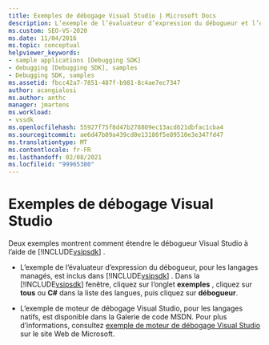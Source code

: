 ```yaml
---
title: Exemples de débogage Visual Studio | Microsoft Docs
description: L’exemple de l’évaluateur d’expression du débogueur et l’exemple du moteur de débogage de Visual Studio montrent comment étendre le débogueur Visual Studio à l’aide du kit de développement logiciel (SDK) Visual Studio.
ms.custom: SEO-VS-2020
ms.date: 11/04/2016
ms.topic: conceptual
helpviewer_keywords:
- sample applications [Debugging SDK]
- debugging [Debugging SDK], samples
- Debugging SDK, samples
ms.assetid: fbcc42a7-7851-487f-b981-8c4ae7ec7347
author: acangialosi
ms.author: anthc
manager: jmartens
ms.workload:
- vssdk
ms.openlocfilehash: 55927f75f8d47b278809ec13acd621dbfac1cba4
ms.sourcegitcommit: ae6d47b09a439cd0e13180f5e89510e3e347fd47
ms.translationtype: MT
ms.contentlocale: fr-FR
ms.lasthandoff: 02/08/2021
ms.locfileid: "99965380"
---
```

# <a name="visual-studio-debugging-samples"></a>Exemples de débogage Visual Studio
Deux exemples montrent comment étendre le débogueur Visual Studio à l’aide de [!INCLUDE[vsipsdk](../../extensibility/includes/vsipsdk_md.md)] .

- L’exemple de l’évaluateur d’expression du débogueur, pour les langages managés, est inclus dans [!INCLUDE[vsipsdk](../../extensibility/includes/vsipsdk_md.md)] . Dans la [!INCLUDE[vsipsdk](../../extensibility/includes/vsipsdk_md.md)] fenêtre, cliquez sur l’onglet **exemples** , cliquez sur **tous** ou **C#** dans la liste des langues, puis cliquez sur **débogueur**.

- L’exemple de moteur de débogage Visual Studio, pour les langages natifs, est disponible dans la Galerie de code MSDN. Pour plus d’informations, consultez [exemple de moteur de débogage Visual Studio](https://code.msdn.microsoft.com/Visual-Studio-Debug-Engine-c2e21c0e) sur le site Web de Microsoft.
